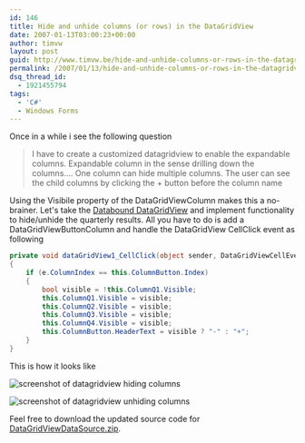 ```yaml
---
id: 146
title: Hide and unhide columns (or rows) in the DataGridView
date: 2007-01-13T03:00:23+00:00
author: timvw
layout: post
guid: http://www.timvw.be/hide-and-unhide-columns-or-rows-in-the-datagridview/
permalink: /2007/01/13/hide-and-unhide-columns-or-rows-in-the-datagridview/
dsq_thread_id:
  - 1921455794
tags:
  - 'C#'
  - Windows Forms
---
```

Once in a while i see the following question

> <div>
>   I have to create a customized datagridview to enable the expandable columns. Expandable column in the sense drilling down the columns.... One column can hide multiple columns. The user can see the child columns by clicking the + button before the column name
> </div>

Using the Visibile property of the DataGridViewColumn makes this a no-brainer. Let's take the [Databound DataGridView](http://www.timvw.be/developing-a-datasource-for-your-datagridview/) and implement functionality to hide/unhide the quarterly results. All you have to do is add a DataGridViewButtonColumn and handle the DataGridView CellClick event as following

```csharp
private void dataGridView1_CellClick(object sender, DataGridViewCellEventArgs e)
{
	if (e.ColumnIndex == this.ColumnButton.Index)
	{
		bool visible = !this.ColumnQ1.Visible;
		this.ColumnQ1.Visible = visible;
		this.ColumnQ2.Visible = visible;
		this.ColumnQ3.Visible = visible;
		this.ColumnQ4.Visible = visible;
		this.ColumnButton.HeaderText = visible ? "-" : "+";
	}
}
```

This is how it looks like

![screenshot of datagridview hiding columns](http://www.timvw.be/wp-content/images/datagridview-hide.gif)
  
![screenshot of datagridview unhiding columns](http://www.timvw.be/wp-content/images/datagridview-unhide.gif)

Feel free to download the updated source code for [DataGridViewDataSource.zip](http://www.timvw.be/wp-content/code/csharp/DataGridViewDataSource.zip).
